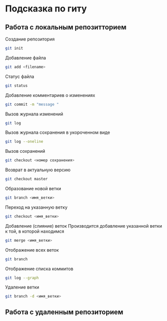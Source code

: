 # Подсказка по гиту

## Работа с локальным репозитторием

Создание репозитория 
```sh
git init
```

Добавление файла 
```sh
git add <filename>
```

Статус файла
```sh
git status
```

Добавление комментариев о изменениях
```sh
git commit -m "message "
```

Вызов журнала изменений
```sh
git log
```

Вызов журнала сохранения в укороченном виде
```sh
git log --oneline
```


Вызов сохранений
```sh
git checkout <номер сохранения>
```

Возврат в актуальную версию
```sh
git checkout master
```

Образование новой ветки
```sh
git branch <имя_ветки>
```

Переход на указанную ветку
```sh
git checkout <имя_ветки>
```
Добавление (слияние) веток 
Производится добавление указанной ветки к той, в которой находимся
```sh
git merge <имя_ветки>
```
Отображение всех веток 
```sh
git branch
```
Отображение списка коммитов
```sh
git log --graph
```
Удаление ветки
```sh
git branch -d <имя_ветки>
```

## Работа с удаленным репозиторием

